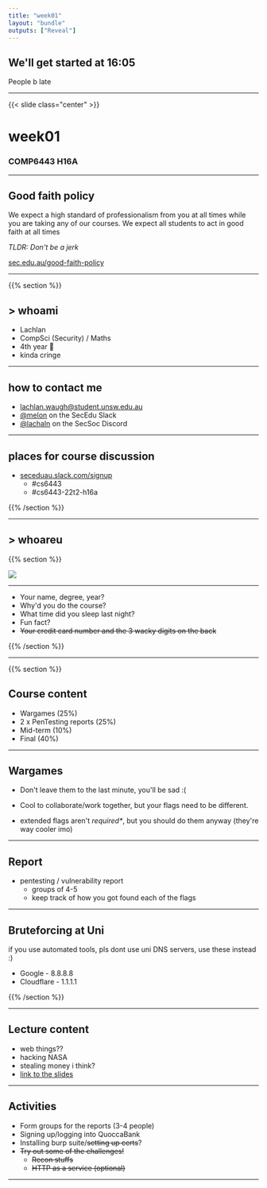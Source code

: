 ```yaml
---
title: "week01"
layout: "bundle"
outputs: ["Reveal"]
---
```


## We'll get started at 16:05
People b late

---

{{< slide class="center" >}}
# week01
### COMP6443 H16A 

---

## Good faith policy

We expect a high standard of professionalism from you at all times while you are taking any of our courses. We expect all students to act in good faith at all times

*TLDR: Don't be a jerk*

[sec.edu.au/good-faith-policy](https://sec.edu.au/good-faith-policy)

---

{{% section %}}

## > whoami

* Lachlan
* CompSci (Security) / Maths
* 4th year 👴
* kinda cringe

---

## how to contact me

* lachlan.waugh@student.unsw.edu.au
* [@melon]() on the SecEdu Slack
* [@lachaln]() on the SecSoc Discord

---

## places for course discussion

* [seceduau.slack.com/signup](https://seceduau.slack.com/signup)
    * #cs6443
    * #cs6443-22t2-h16a

{{% /section %}}

---

## > whoareu

{{% section %}}

![](../assets/img/icebreaker.jpg)

---

* Your name, degree, year?
* Why'd you do the course?
* What time did you sleep last night?
* Fun fact?
* ~~Your credit card number and the 3 wacky digits on the back~~

{{% /section %}}

---

{{% section %}}

## Course content
* Wargames (25%)
* 2 x PenTesting reports (25%)
* Mid-term (10%)
* Final (40%)

---

## Wargames
* Don't leave them to the last minute, you'll be sad :(

* Cool to collaborate/work together, but your flags need to be different.

* extended flags aren't *required\**, but you should do them anyway (they're way cooler imo)

---

## Report
* pentesting / vulnerability report
    * groups of 4-5
    * keep track of how you got found each of the flags

---

## Bruteforcing at Uni
if you use automated tools, pls dont use uni DNS servers, use these instead :)
* Google - 8.8.8.8
* Cloudflare - 1.1.1.1

{{% /section %}}

---

## Lecture content
* web things??
* hacking NASA
* stealing money i think?
* [link to the slides](https://view.officeapps.live.com/op/view.aspx?src=https%3A%2F%2Fmedia%2Eopenlearning%2Ecom%3A443%2FYeBDzZwyMePLbywk2UP9dScLxXrwUC68zPH4RxzXBivAM6tgYStqQKaYd75sPJuo%2E1653952985%2FCOMP6443%5FWeek%5F1%5Fv1%2E1%2Epptx&wdSlideId=256&wdModeSwitchTime=1654101511864)

---

## Activities
* Form groups for the reports (3-4 people)
* Signing up/logging into QuoccaBank
* Installing burp suite/~~setting up certs~~?
* ~~Try out some of the challenges!~~
    * ~~Recon stuffs~~
    * ~~HTTP as a service (optional)~~

---